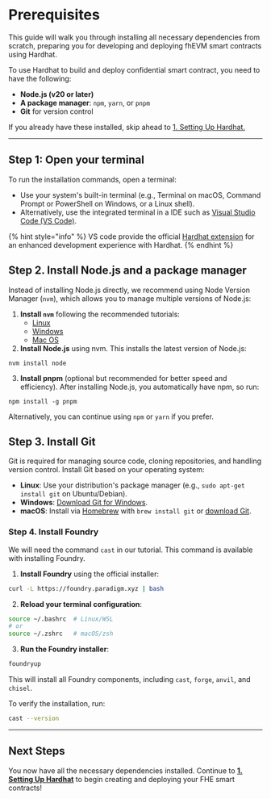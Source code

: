 # Prerequisites

This guide will walk you through installing all necessary dependencies from scratch, preparing you for developing and deploying fhEVM smart contracts using Hardhat.

To use Hardhat to build and deploy confidential smart contract, you need to have the following:

- **Node.js (v20 or later)**
- **A package manager**: `npm`, `yarn`, or `pnpm`
- **Git** for version control

If you already have these installed, skip ahead to [1. Setting Up Hardhat.](1.-setting-up-hardhat.md)

---

## **Step 1: Open your terminal**

To run the installation commands, open a terminal:

- Use your system's built-in terminal (e.g., Terminal on macOS, Command Prompt or PowerShell on Windows, or a Linux shell).
- Alternatively, use the integrated terminal in a IDE such as [Visual Studio Code (VS Code)](https://code.visualstudio.com/).

{% hint style="info" %}
VS code provide the official [Hardhat extension](https://hardhat.org/hardhat-vscode) for an enhanced development experience with Hardhat.
{% endhint %}

## Step 2. Install Node.js and a package manager&#x20;

Instead of installing Node.js directly, we recommend using Node Version Manager (`nvm`), which allows you to manage multiple versions of Node.js:

1. **Install `nvm`** following the recommended tutorials:
   - [Linux](https://tecadmin.net/how-to-install-nvm-on-ubuntu-20-04/)
   - [Windows ](https://github.com/coreybutler/nvm-windows/blob/master/README.md#installation--upgrades)
   - [Mac OS](https://tecadmin.net/install-nvm-macos-with-homebrew/)
2. **Install Node.js** using nvm. This installs the latest version of Node.js:

```
nvm install node
```

3. **Install pnpm** (optional but recommended for better speed and efficiency). After installing Node.js, you automatically have npm, so run:

```
npm install -g pnpm
```

&#x20; Alternatively, you can continue using `npm` or `yarn` if you prefer.

## Step 3. Install Git

Git is required for managing source code, cloning repositories, and handling version control. Install Git based on your operating system:

- **Linux**: Use your distribution's package manager (e.g., `sudo apt-get install git` on Ubuntu/Debian).
- **Windows**: [Download Git for Windows](https://git-scm.com/download/win).
- **macOS**: Install via [Homebrew](https://brew.sh/) with `brew install git` or [download Git](https://git-scm.com/download/mac).

### Step 4. Install Foundry

We will need the command `cast` in our tutorial. This command is available with installing Foundry.

1. **Install Foundry** using the official installer:

```bash
curl -L https://foundry.paradigm.xyz | bash
```

2. **Reload your terminal configuration**:

```bash
source ~/.bashrc  # Linux/WSL
# or
source ~/.zshrc   # macOS/zsh
```

3. **Run the Foundry installer**:

```bash
foundryup
```

This will install all Foundry components, including `cast`, `forge`, `anvil`, and `chisel`.

To verify the installation, run:

```bash
cast --version
```

---

## Next Steps

You now have all the necessary dependencies installed. Continue to [**1. Setting Up Hardhat**](1.-setting-up-hardhat.md) to begin creating and deploying your FHE smart contracts!
